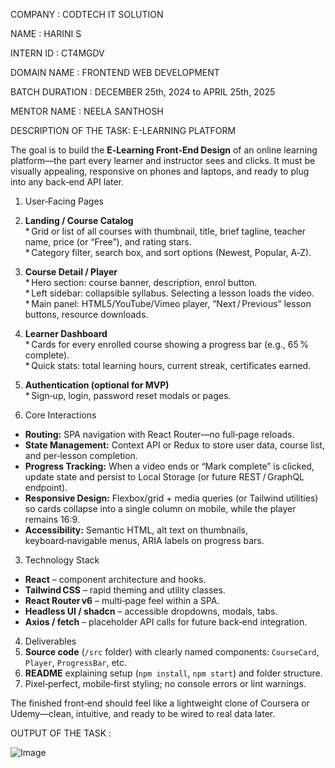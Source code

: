 
COMPANY : CODTECH IT SOLUTION

NAME : HARINI S

INTERN ID : CT4MGDV

DOMAIN NAME : FRONTEND WEB DEVELOPMENT

BATCH DURATION : DECEMBER 25th, 2024 to APRIL 25th, 2025

MENTOR NAME : NEELA SANTHOSH

DESCRIPTION OF THE TASK: E-LEARNING PLATFORM

The goal is to build the **E‑Learning Front‑End Design** of an online learning platform—the part every learner and instructor sees and clicks. It must be visually appealing, responsive on phones and laptops, and ready to plug into any back‑end API later.

1. User‑Facing Pages  
1. **Landing / Course Catalog**  
   * Grid or list of all courses with thumbnail, title, brief tagline, teacher name, price (or “Free”), and rating stars.  
   * Category filter, search box, and sort options (Newest, Popular, A‑Z).  

2. **Course Detail / Player**  
   * Hero section: course banner, description, enrol button.  
   * Left sidebar: collapsible syllabus. Selecting a lesson loads the video.  
   * Main panel: HTML5/YouTube/Vimeo player, “Next / Previous” lesson buttons, resource downloads.  

3. **Learner Dashboard**  
   * Cards for every enrolled course showing a progress bar (e.g., 65 % complete).  
   * Quick stats: total learning hours, current streak, certificates earned.  

4. **Authentication (optional for MVP)**  
   * Sign‑up, login, password reset modals or pages.  

2. Core Interactions  
- **Routing:** SPA navigation with React Router—no full‑page reloads.  
- **State Management:** Context API or Redux to store user data, course list, and per‑lesson completion.  
- **Progress Tracking:** When a video ends or “Mark complete” is clicked, update state and persist to Local Storage (or future REST / GraphQL endpoint).  
- **Responsive Design:** Flexbox/grid + media queries (or Tailwind utilities) so cards collapse into a single column on mobile, while the player remains 16:9.  
- **Accessibility:** Semantic HTML, alt text on thumbnails, keyboard‑navigable menus, ARIA labels on progress bars.  

3. Technology Stack  
- **React** – component architecture and hooks.  
- **Tailwind CSS** – rapid theming and utility classes.  
- **React Router v6** – multi‑page feel within a SPA.  
- **Headless UI / shadcn** – accessible dropdowns, modals, tabs.  
- **Axios / fetch** – placeholder API calls for future back‑end integration.  

4. Deliverables  
1. **Source code** (`/src` folder) with clearly named components: `CourseCard`, `Player`, `ProgressBar`, etc.  
2. **README** explaining setup (`npm install`, `npm start`) and folder structure.  
3. Pixel‑perfect, mobile‑first styling; no console errors or lint warnings.

The finished front‑end should feel like a lightweight clone of Coursera or Udemy—clean, intuitive, and ready to be wired to real data later.

OUTPUT OF THE TASK :

![Image](https://github.com/user-attachments/assets/1cbb66ff-a30b-459a-bad5-5dcce340b1c7)



